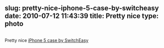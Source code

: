 slug: pretty-nice-iphone-5-case-by-switcheasy
date: 2010-07-12 11:43:39
title: Pretty nice 
type: photo
---

<a href="http://www.switcheasy.com/products/NUDE_iPhone4/NUDE_iPhone4.php"><img src="{{@asset.url swerner/tumblr/2010-07-12-pretty-nice-iphone-5-case-by-switcheasy-dc1be70107.jpeg}}" alt=""/></a>

Pretty nice [iPhone 5 case by SwitchEasy](http://www.switcheasy.com/products/NUDE_iPhone4/NUDE_iPhone4.php)
